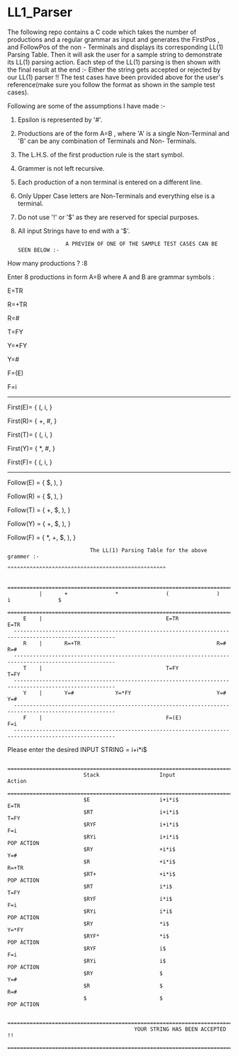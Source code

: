 # LL1_Parser
The following repo contains a C code which takes the number of productions and a regular grammar as input and generates the FirstPos , and FollowPos of the non - Terminals and displays its corresponding LL(1) Parsing Table. Then it will ask the user for a sample string to demonstrate its LL(1) parsing action. Each step of the LL(1) parsing is then shown with the final result at the end :- Either the string gets accepted or rejected by our LL(1) parser !! The test cases have been provided above for the user's reference(make sure you follow the format as shown in the sample test cases).

Following are some of the assumptions I have made :-

1) Epsilon is represented by '#'.
2) Productions are of the form A=B , where 'A' is a single Non-Terminal and 'B' can be any combination of Terminals and Non- Terminals.
3) The L.H.S. of the first production rule is the start symbol.
4) Grammer is not left recursive.
5) Each production of a non terminal is entered on a different line.
6) Only Upper Case letters are Non-Terminals and everything else is a terminal.
7) Do not use '!' or '$' as they are reserved for special purposes.
8) All input Strings have to end with a '$'.
                      
                      A PREVIEW OF ONE OF THE SAMPLE TEST CASES CAN BE SEEN BELOW :-


How many productions ? :8

Enter 8 productions in form A=B where A and B are grammar symbols :

E=TR

R=+TR

R=#

T=FY

Y=*FY

Y=#

F=(E)

F=i

----------------------------------------------
 First(E)= { (, i, }

 First(R)= { +, #, }

 First(T)= { (, i, }

 First(Y)= { *, #, }

 First(F)= { (, i, }

-----------------------------------------------

 Follow(E) = { $, ),  }

 Follow(R) = { $, ),  }

 Follow(T) = { +, $, ),  }

 Follow(Y) = { +, $, ),  }

 Follow(F) = { *, +, $, ),  }


                              The LL(1) Parsing Table for the above grammer :-
                             ^^^^^^^^^^^^^^^^^^^^^^^^^^^^^^^^^^^^^^^^^^^^^^^^^^

      ======================================================================================================
              |       +               *               (               )               i               $
      ======================================================================================================
         E    |                                       E=TR                            E=TR
      ------------------------------------------------------------------------------------------------------
         R    |       R=+TR                                           R=#                             R=#
      ------------------------------------------------------------------------------------------------------
         T    |                                       T=FY                            T=FY
      ------------------------------------------------------------------------------------------------------
         Y    |       Y=#             Y=*FY                           Y=#                             Y=#
      ------------------------------------------------------------------------------------------------------
         F    |                                       F=(E)                           F=i
      ------------------------------------------------------------------------------------------------------


Please enter the desired INPUT STRING = i+i*i$

                    ===========================================================================
                            Stack                   Input                   Action
                    ===========================================================================
                            $E                      i+i*i$                  E=TR
                            $RT                     i+i*i$                  T=FY
                            $RYF                    i+i*i$                  F=i
                            $RYi                    i+i*i$                  POP ACTION
                            $RY                     +i*i$                   Y=#
                            $R                      +i*i$                   R=+TR
                            $RT+                    +i*i$                   POP ACTION
                            $RT                     i*i$                    T=FY
                            $RYF                    i*i$                    F=i
                            $RYi                    i*i$                    POP ACTION
                            $RY                     *i$                     Y=*FY
                            $RYF*                   *i$                     POP ACTION
                            $RYF                    i$                      F=i
                            $RYi                    i$                      POP ACTION
                            $RY                     $                       Y=#
                            $R                      $                       R=#
                            $                       $                       POP ACTION

            =======================================================================================
                                            YOUR STRING HAS BEEN ACCEPTED !!
            =======================================================================================
